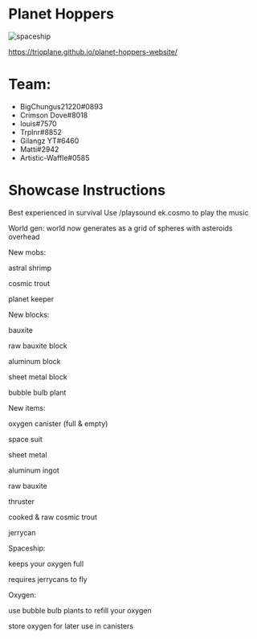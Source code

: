 # Planet Hoppers 
![spaceship](https://user-images.githubusercontent.com/31514218/180110269-f816a150-6d1e-4572-a8bd-81b4f7b94d22.gif)


https://trioplane.github.io/planet-hoppers-website/

# Team:
- BigChungus21220#0893
- Crimson Dove#8018
- louis#7570
- Trplnr#8852
- Gilangz YT#6460
- Matti#2942
- Artistic-Waffle#0585

# Showcase Instructions
Best experienced in survival
Use /playsound ek.cosmo to play the music


World gen:
world now generates as a grid of spheres with asteroids overhead


New mobs:

astral shrimp

cosmic trout

planet keeper


New blocks:

bauxite

raw bauxite block

aluminum block

sheet metal block

bubble bulb plant


New items:

oxygen canister (full & empty)

space suit

sheet metal

aluminum ingot

raw bauxite

thruster

cooked & raw cosmic trout

jerrycan

Spaceship:

keeps your oxygen full

requires jerrycans to fly


Oxygen:

use bubble bulb plants to refill your oxygen

store oxygen for later use in canisters

